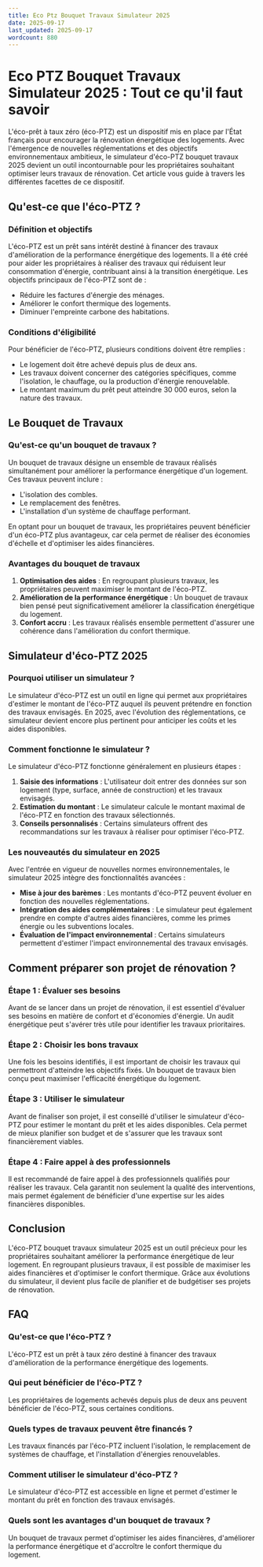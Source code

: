 ```yaml
---
title: Eco Ptz Bouquet Travaux Simulateur 2025
date: 2025-09-17
last_updated: 2025-09-17
wordcount: 880
---
```


# Eco PTZ Bouquet Travaux Simulateur 2025 : Tout ce qu'il faut savoir

L'éco-prêt à taux zéro (éco-PTZ) est un dispositif mis en place par l'État français pour encourager la rénovation énergétique des logements. Avec l'émergence de nouvelles réglementations et des objectifs environnementaux ambitieux, le simulateur d'éco-PTZ bouquet travaux 2025 devient un outil incontournable pour les propriétaires souhaitant optimiser leurs travaux de rénovation. Cet article vous guide à travers les différentes facettes de ce dispositif.

## Qu'est-ce que l'éco-PTZ ?

### Définition et objectifs

L'éco-PTZ est un prêt sans intérêt destiné à financer des travaux d'amélioration de la performance énergétique des logements. Il a été créé pour aider les propriétaires à réaliser des travaux qui réduisent leur consommation d'énergie, contribuant ainsi à la transition énergétique. Les objectifs principaux de l'éco-PTZ sont de :

- Réduire les factures d'énergie des ménages.
- Améliorer le confort thermique des logements.
- Diminuer l'empreinte carbone des habitations.

### Conditions d'éligibilité

Pour bénéficier de l'éco-PTZ, plusieurs conditions doivent être remplies :

- Le logement doit être achevé depuis plus de deux ans.
- Les travaux doivent concerner des catégories spécifiques, comme l'isolation, le chauffage, ou la production d'énergie renouvelable.
- Le montant maximum du prêt peut atteindre 30 000 euros, selon la nature des travaux.

## Le Bouquet de Travaux

### Qu'est-ce qu'un bouquet de travaux ?

Un bouquet de travaux désigne un ensemble de travaux réalisés simultanément pour améliorer la performance énergétique d'un logement. Ces travaux peuvent inclure :

- L'isolation des combles.
- Le remplacement des fenêtres.
- L'installation d'un système de chauffage performant.

En optant pour un bouquet de travaux, les propriétaires peuvent bénéficier d'un éco-PTZ plus avantageux, car cela permet de réaliser des économies d'échelle et d'optimiser les aides financières.

### Avantages du bouquet de travaux

1. **Optimisation des aides** : En regroupant plusieurs travaux, les propriétaires peuvent maximiser le montant de l'éco-PTZ.
2. **Amélioration de la performance énergétique** : Un bouquet de travaux bien pensé peut significativement améliorer la classification énergétique du logement.
3. **Confort accru** : Les travaux réalisés ensemble permettent d'assurer une cohérence dans l'amélioration du confort thermique.

## Simulateur d'éco-PTZ 2025

### Pourquoi utiliser un simulateur ?

Le simulateur d'éco-PTZ est un outil en ligne qui permet aux propriétaires d'estimer le montant de l'éco-PTZ auquel ils peuvent prétendre en fonction des travaux envisagés. En 2025, avec l'évolution des réglementations, ce simulateur devient encore plus pertinent pour anticiper les coûts et les aides disponibles.

### Comment fonctionne le simulateur ?

Le simulateur d'éco-PTZ fonctionne généralement en plusieurs étapes :

1. **Saisie des informations** : L'utilisateur doit entrer des données sur son logement (type, surface, année de construction) et les travaux envisagés.
2. **Estimation du montant** : Le simulateur calcule le montant maximal de l'éco-PTZ en fonction des travaux sélectionnés.
3. **Conseils personnalisés** : Certains simulateurs offrent des recommandations sur les travaux à réaliser pour optimiser l'éco-PTZ.

### Les nouveautés du simulateur en 2025

Avec l'entrée en vigueur de nouvelles normes environnementales, le simulateur 2025 intègre des fonctionnalités avancées :

- **Mise à jour des barèmes** : Les montants d'éco-PTZ peuvent évoluer en fonction des nouvelles réglementations.
- **Intégration des aides complémentaires** : Le simulateur peut également prendre en compte d'autres aides financières, comme les primes énergie ou les subventions locales.
- **Évaluation de l'impact environnemental** : Certains simulateurs permettent d'estimer l'impact environnemental des travaux envisagés.

## Comment préparer son projet de rénovation ?

### Étape 1 : Évaluer ses besoins

Avant de se lancer dans un projet de rénovation, il est essentiel d'évaluer ses besoins en matière de confort et d'économies d'énergie. Un audit énergétique peut s'avérer très utile pour identifier les travaux prioritaires.

### Étape 2 : Choisir les bons travaux

Une fois les besoins identifiés, il est important de choisir les travaux qui permettront d'atteindre les objectifs fixés. Un bouquet de travaux bien conçu peut maximiser l'efficacité énergétique du logement.

### Étape 3 : Utiliser le simulateur

Avant de finaliser son projet, il est conseillé d'utiliser le simulateur d'éco-PTZ pour estimer le montant du prêt et les aides disponibles. Cela permet de mieux planifier son budget et de s'assurer que les travaux sont financièrement viables.

### Étape 4 : Faire appel à des professionnels

Il est recommandé de faire appel à des professionnels qualifiés pour réaliser les travaux. Cela garantit non seulement la qualité des interventions, mais permet également de bénéficier d'une expertise sur les aides financières disponibles.

## Conclusion

L'éco-PTZ bouquet travaux simulateur 2025 est un outil précieux pour les propriétaires souhaitant améliorer la performance énergétique de leur logement. En regroupant plusieurs travaux, il est possible de maximiser les aides financières et d'optimiser le confort thermique. Grâce aux évolutions du simulateur, il devient plus facile de planifier et de budgétiser ses projets de rénovation.

## FAQ

### Qu'est-ce que l'éco-PTZ ?

L'éco-PTZ est un prêt à taux zéro destiné à financer des travaux d'amélioration de la performance énergétique des logements.

### Qui peut bénéficier de l'éco-PTZ ?

Les propriétaires de logements achevés depuis plus de deux ans peuvent bénéficier de l'éco-PTZ, sous certaines conditions.

### Quels types de travaux peuvent être financés ?

Les travaux financés par l'éco-PTZ incluent l'isolation, le remplacement de systèmes de chauffage, et l'installation d'énergies renouvelables.

### Comment utiliser le simulateur d'éco-PTZ ?

Le simulateur d'éco-PTZ est accessible en ligne et permet d'estimer le montant du prêt en fonction des travaux envisagés.

### Quels sont les avantages d'un bouquet de travaux ?

Un bouquet de travaux permet d'optimiser les aides financières, d'améliorer la performance énergétique et d'accroître le confort thermique du logement.